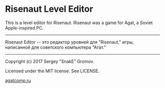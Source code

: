 ﻿Risenaut Level Editor
=====================

This is a level editor for Risenaut. Risenaut was a game for Agat, a Soviet Apple-inspired PC.

----

Risenaut Editor -- это редактор уровней для "Risenaut," игры, написанной для советского компьютера "Агат."

----

Copyright (c) 2017 Sergey "SnakE" Gromov.

Licensed under the MIT license. See LICENSE.

[agatcomp.ru](http://agatcomp.ru)

